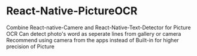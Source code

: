 # React-Native-PictureOCR
Combine React-native-Camere and React-Native-Text-Detector for Picture OCR 
Can detect photo's word as seperate lines from gallery or camera
Recommend using camera from the apps instead of Built-in for higher precision of Picture
